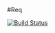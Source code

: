 #Req

[![Build Status](https://magnum.travis-ci.com/intel-js/req.svg?token=hzGqycZtv9Mqr57r2G57)](https://magnum.travis-ci.com/intel-js/req)
